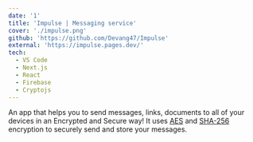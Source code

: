 ```yaml
---
date: '1'
title: 'Impulse | Messaging service'
cover: './impulse.png'
github: 'https://github.com/Devang47/Impulse'
external: 'https://impulse.pages.dev/'
tech:
  - VS Code
  - Next.js
  - React
  - Firebase
  - Cryptojs
---
```


An app that helps you to send messages, links, documents to all of your devices in an Encrypted and Secure way! It uses [AES](#) and [SHA-256](#) encryption to securely send and store your messages.

